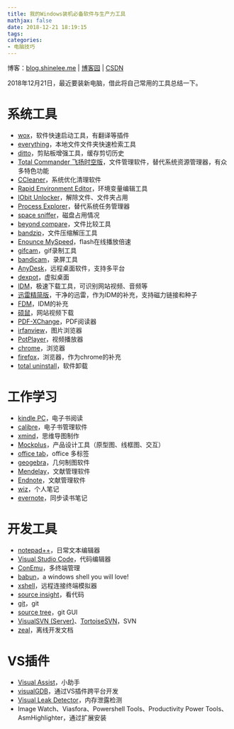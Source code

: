 ```yaml
---
title: 我的Windows装机必备软件与生产力工具
mathjax: false
date: 2018-12-21 18:19:15
tags:
categories:
- 电脑技巧
---
```


博客：[blog.shinelee.me](https://blog.shinelee.me/) | [博客园](https://www.cnblogs.com/shine-lee/) | [CSDN](https://blog.csdn.net/blogshinelee)


2018年12月21日，最近要装新电脑，借此将自己常用的工具总结一下。

# 系统工具
- [wox](http://www.wox.one/)，软件快速启动工具，有翻译等插件
- [everything](http://www.voidtools.com/)，本地文件文件夹快速检索工具
- [ditto](https://ditto-cp.sourceforge.io/)，剪贴板增强工具，缓存剪切历史
- [Total Commander 飞扬时空版](http://blog.sina.com.cn/s/blog_89a729a40102wjwe.html)，文件管理软件，替代系统资源管理器，有众多特色功能
- [CCleaner](http://www.zdfans.com/search.asp?keyword=ccleaner)，系统优化清理软件
- [Rapid Environment Editor](https://www.rapidee.com/en/download)，环境变量编辑工具
- [IObit Unlocker](http://www.rs.iobit.com/en/iobit-unlocker.php)，解除文件、文件夹占用
- [Process Explorer](https://docs.microsoft.com/zh-cn/sysinternals/downloads/process-explorer)，替代系统任务管理器
- [space sniffer](http://www.uderzo.it/main_products/space_sniffer/)，磁盘占用情况
- [beyond compare](http://www.zdfans.com/search.asp?keyword=beyond%20compare)，文件比较工具
- [bandzip](http://www.bandisoft.com/)，文件压缩解压工具
- [Enounce MySpeed](http://zhannei.baidu.com/cse/site?q=Enounce+MySpeed&cc=52pojie.cn&ie=gbk)，flash在线播放倍速
- [gifcam](https://gifcam.en.softonic.com/)，gif录制工具
- [bandicam](http://www.zdfans.com/search.asp?keyword=bandicam)，录屏工具
- [AnyDesk](https://anydesk.com/remote-desktop)，远程桌面软件，支持多平台
- [dexpot](https://www.dexpot.de/)，虚拟桌面
- [IDM](http://www.zdfans.com/search.asp?keyword=IDM)，极速下载工具，可识别网站视频、音频等
- [迅雷精简版](http://dl.xunlei.com/mini.html)，干净的迅雷，作为IDM的补充，支持磁力链接和种子
- [FDM](https://www.freedownloadmanager.org/)，IDM的补充
- [硕鼠](http://www.flvcd.com/)，网站视频下载
- [PDF-XChange](http://www.zdfans.com/search.asp?keyword=PDF-XChange%20Viewer)，PDF阅读器
- [irfanview](https://www.irfanview.com/)，图片浏览器
- [PotPlayer](http://potplayer.daum.net/?lang=zh_CN)，视频播放器
- [chrome](https://www.google.cn/chrome/)，浏览器
- [firefox](http://www.firefox.com.cn/)，浏览器，作为chrome的补充
- [total uninstall](http://www.zdfans.com/search.asp?keyword=total%20uninstall)，软件卸载

# 工作学习
- [kindle PC](https://www.amazon.com/kindle-dbs/fd/kcp)，电子书阅读
- [calibre](https://calibre-ebook.com/download_windows)，电子书管理软件
- [xmind](http://www.zdfans.com/search.asp?keyword=xmind)，思维导图制作
- [Mockplus](https://www.mockplus.cn/)，产品设计工具（原型图、线框图、交互）
- [office tab](http://www.zdfans.com/search.asp?keyword=Office%20Tab)，office 多标签
- [geogebra](http://www.zdfans.com/search.asp?keyword=geogebra)，几何制图软件
- [Mendelay](https://www.mendeley.com/download-desktop/)，文献管理软件
- [Endnote](http://www.zdfans.com/search.asp?keyword=endnote)，文献管理软件
- [wiz](http://www.wiz.cn/)，个人笔记
- [evernote](https://evernote.com/)，同步读书笔记

# 开发工具
- [notepad++](https://notepad-plus-plus.org/)，日常文本编辑器
- [Visual Studio Code](https://code.visualstudio.com/)，代码编辑器
- [ConEmu](https://conemu.github.io/)，多终端管理
- [babun](http://babun.github.io/)，a windows shell you will love!
- [xshell](http://www.zdfans.com/search.asp?keyword=xshell)，远程连接终端模拟器
- [source insight](http://www.zdfans.com/search.asp?keyword=source%20insight)，看代码
- [git](https://git-scm.com/)，git
- [source tree](https://www.sourcetreeapp.com/)，git GUI
- [VisualSVN (Server)](https://www.visualsvn.com/)、[TortoiseSVN](https://tortoisesvn.net/)，SVN
- [zeal](https://zealdocs.org/)，离线开发文档

# VS插件
- [Visual Assist](https://www.chinapyg.com/thread-74596-1-1.html)，小助手
- [visualGDB](http://zhannei.baidu.com/cse/site?q=visualgdb&cc=52pojie.cn&ie=gbk)，通过VS插件跨平台开发
- [Visual Leak Detector](https://kinddragon.github.io/vld/)，内存泄露检测
- Image Watch、Viasfora、Powershell Tools、Productivity Power Tools、AsmHighlighter，通过扩展安装








